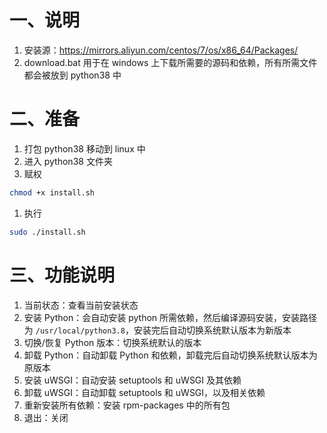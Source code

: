 # 一、说明
1. 安装源：https://mirrors.aliyun.com/centos/7/os/x86_64/Packages/
2. download.bat 用于在 windows 上下载所需要的源码和依赖，所有所需文件都会被放到 python38 中
# 二、准备
1. 打包 python38 移动到 linux 中
2. 进入 python38 文件夹
3. 赋权
```sh
chmod +x install.sh
```
1. 执行
```sh
sudo ./install.sh
```
# 三、功能说明
1. 当前状态：查看当前安装状态
2. 安装 Python：会自动安装 python 所需依赖，然后编译源码安装，安装路径为 `/usr/local/python3.8`，安装完后自动切换系统默认版本为新版本
3. 切换/恢复 Python 版本：切换系统默认的版本
4. 卸载 Python：自动卸载 Python 和依赖，卸载完后自动切换系统默认版本为原版本
5. 安装 uWSGI：自动安装 setuptools 和 uWSGI 及其依赖
6. 卸载 uWSGI：自动卸载 setuptools 和 uWSGI，以及相关依赖
7. 重新安装所有依赖：安装 rpm-packages 中的所有包
8. 退出：关闭